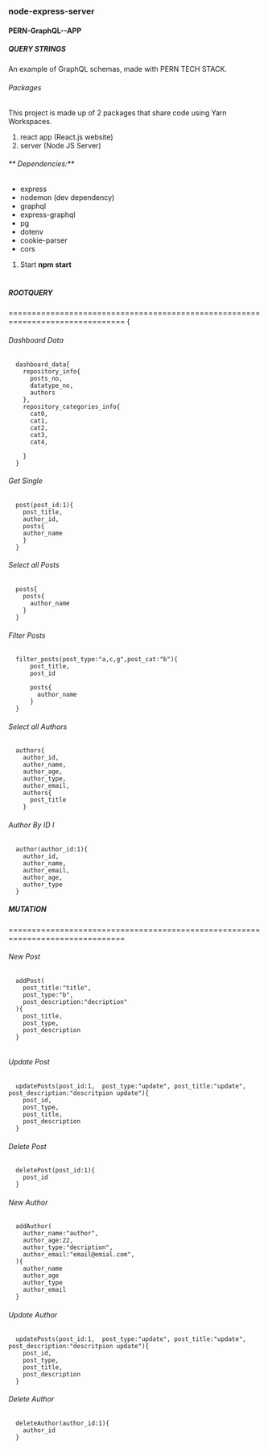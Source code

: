 ### node-express-server
#### PERN-GraphQL--APP
##### QUERY STRINGS
An example of  GraphQL schemas,  made with PERN TECH STACK.
###### Packages
This project is made up of 2 packages that share code using Yarn Workspaces.

1. react app (React.js website)
2. server (Node JS Server)

###### ** Dependencies:**
   * express
   * nodemon (dev dependency)
   * graphql
   * express-graphql
   * pg
   * dotenv
   * cookie-parser
   * cors
    
1. Start **npm start**
#
##### **ROOTQUERY**
=============================================================================== 
{
  
  ###### Dashboard Data 
```
  dashboard_data{
    repository_info{
      posts_no,
      datatype_no,
      authors
    },
    repository_categories_info{
      cat0,
      cat1,
      cat2,
      cat3,
      cat4,
      
    }
  }
```
  
 ###### Get Single 
```
  post(post_id:1){
    post_title,
    author_id,
    posts{
    author_name  
    }
  }
```
  
  ###### Select all Posts
```
  posts{
    posts{
      author_name
    }
  }
```

  ###### Filter Posts
```
  filter_posts(post_type:"a,c,g",post_cat:"b"){
      post_title,
      post_id
    
      posts{
        author_name
      }
  }
```
  ###### Select all Authors
```
  authors{
    author_id,
    author_name,
    author_age,
    author_type,
    author_email,
    authors{
      post_title
    }
```
  
  ###### Author By ID I
```
  author(author_id:1){
    author_id,
    author_name,
    author_email,
    author_age,
    author_type
  }
```
  
  

##### **MUTATION**
===============================================================================

   ###### New Post  
   
```
  addPost(
    post_title:"title", 
    post_type:"b", 
    post_description:"decription"
  ){
    post_title,
    post_type,
    post_description
  }
  
``` 
   ###### Update Post 
```
  updatePosts(post_id:1,  post_type:"update", post_title:"update", post_description:"descritpion update"){
    post_id,
    post_type,
    post_title,
    post_description
  }
```
  
   ###### Delete Post
```
  deletePost(post_id:1){
    post_id
  }  
```
   ###### New Author 
```
  addAuthor(
    author_name:"author", 
    author_age:22, 
    author_type:"decription", 
    author_email:"email@emial.com", 
  ){
    author_name
    author_age
    author_type
    author_email
  }
``` 
  
   ###### Update Author 
```
  updatePosts(post_id:1,  post_type:"update", post_title:"update", post_description:"descritpion update"){
    post_id,
    post_type,
    post_title,
    post_description
  }
```
  
   ###### Delete Author
```
  deleteAuthor(author_id:1){
    author_id
  }   
```
